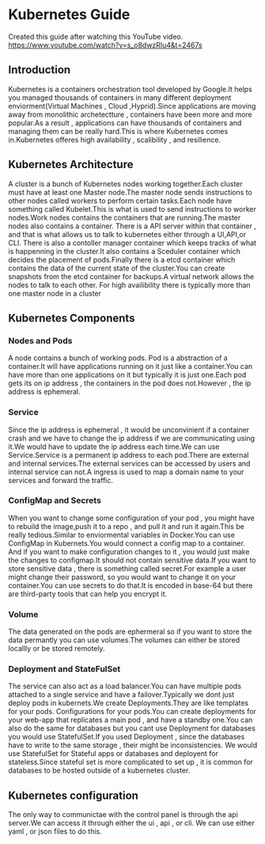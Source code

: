# Kubernetes Guide
Created this guide after watching this YouTube video. https://www.youtube.com/watch?v=s_o8dwzRlu4&t=2467s

## Introduction
Kubernetes is a containers orchestration tool developed by Google.It helps you managed thousands of containers in many
different deployment enviorment(Virtual Machines , Cloud ,Hyprid).Since applications are moving away from monolithic 
archetectture , containers have been more and more popular.As a result , applications can have thousands of containers 
and managing them can be really hard.This is where Kubernetes comes in.Kubernetes offeres high availability , scalibility , 
and resilience.

## Kubernetes Architecture
A cluster is a bunch of Kubernetes nodes working together.Each cluster must have at least one Master node.The master node sends
instructions to other nodes called workers to perform certain tasks.Each node have something called Kubelet.This is what is used
to send instructions to worker nodes.Work nodes contains the containers that are running.The master nodes also contains a container.
There is a API server within that container , and that is what allows us to talk to kubernetes either through a UI,API,or CLI.
There is also a contoller manager container which keeps tracks of what is happenning in the cluster.It also contains a
Sceduler container which decides the placement of pods.Finally there is a etcd container which contains the data of the current state
of the cluster.You can create snapshots from the etcd container for backups.A virtual network allows the nodes to talk to each other.
For high availibility there is typically more than one master node in a cluster

## Kubernetes Components 

### Nodes and Pods
A node contains a bunch of working pods.
Pod is a abstraction of a container.It will have applications running on it just like a container.You can have more than one applications
on it but typically it is just one.Each pod gets its on ip address , the containers in the pod does not.However , the ip address is ephemeral.

### Service
Since the ip address is ephemeral , it would be unconvinient if a container crash and we have to change the ip address if we are communicating
using it.We would have to update the ip address each time.We can use Service.Service is a permanent ip address to each pod.There are external 
and internal services.The external services can be accessed by users and internal service can not.A ingress is used to map a domain name 
to your services and forward the traffic. 

### ConfigMap and Secrets
When you want to change some configuration of your pod , you might have to rebuild the image,push it to a repo , and pull it and run it again.This
be really tedious.Similar to enviormental variables in Docker.You can use ConfigMap in Kubernets.You would connect a config map to a container.
And if you want to make configuration changes to it , you would just make the changes to configmap.It should not contain sensitive data.If you 
want to store sensitive data , there is something called secret.For example a user might change their password, so you would want to change it on 
your container.You can use secrets to do that.It is encoded in base-64 but there are third-party tools that can help you encrypt it.

### Volume
The data generated on the pods are ephermeral so if you want to store the data permantly you can use volumes.The volumes can either be stored locallly
or be stored remotely.

### Deployment and StateFulSet 
The service can also act as a load balancer.You can have multiple pods attached to a single service and have a failover.Typically 
we dont just deploy pods in kubernets.We create Deployments.They are like templates for your pods. Configurations for your pods.You can
create deployments for your web-app that replicates a main pod , and have a standby one.You can also do the same for databases but 
you cant use Deployment for databases you would use StatefulSet.If you used Deployment , since the databases have to write to the same
storage , their might be inconsistencies. We would use StatefulSet for Stateful apps or databases and deployent for stateless.Since stateful set
is more complicated to set up , it is common for databases to be hosted outside of a kubernetes cluster.


## Kubernetes configuration
The only way to communictae with the control panel is through the api server.We can access it through either the ui , api , or cli.
We can use either yaml , or json files to do this.







